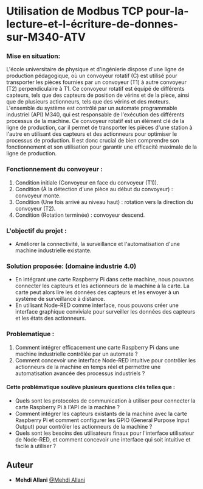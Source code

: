 # Utilisation de Modbus TCP pour-la-lecture-et-l-écriture-de-donnes-sur-M340-ATV

### Mise en situation:

L'école universitaire de physique et d'ingénierie dispose d'une ligne de production pédagogique, où un convoyeur rotatif (C) est utilisé pour transporter les pièces fournies par un convoyeur (T1) à autre convoyeur (T2) perpendiculaire à T1. Ce convoyeur rotatif est équipé de différents capteurs, tels que des capteurs de position de vérins et de la pièce, ainsi que de plusieurs actionneurs, tels que des vérins et des moteurs. L'ensemble du système est contrôlé par un automate programmable industriel (API) M340, qui est responsable de l'exécution des différents processus de la machine. Ce convoyeur rotatif est un élément clé de la ligne de production, car il permet de transporter les pièces d'une station à l'autre en utilisant des capteurs et des actionneurs pour optimiser le processus de production. Il est donc crucial de bien comprendre son fonctionnement et son utilisation pour garantir une efficacité maximale de la ligne de production.

### Fonctionnement du convoyeur :
1. Condition initiale (Convoyeur en face du convoyeur (T1)).
2. Condition (À la détection d'une pièce au début du convoyeur) : convoyeur monte.
3. Condition (Une fois arrivé au niveau haut) : rotation vers la direction du convoyeur (T2).
4. Condition (Rotation terminée) : convoyeur descend.

### L'objectif du projet : 
- Améliorer la connectivité, la surveillance et l'automatisation d'une machine industrielle existante.

### Solution proposée: (domaine industrie 4.0)
- En intégrant une carte Raspberry Pi dans cette machine, nous pouvons connecter les capteurs et les actionneurs de la machine à la carte. La carte peut alors lire les données des capteurs et les envoyer à un système de surveillance à distance.
- En utilisant Node-RED comme interface, nous pouvons créer une interface graphique conviviale pour surveiller les données des capteurs et les états des actionneurs.

### Problematique :
1. Comment intégrer efficacement une carte Raspberry Pi dans une machine industrielle contrôlée par un automate ?
2. Comment concevoir une interface Node-RED intuitive pour contrôler les actionneurs de la machine en temps réel et permettre une automatisation avancée des processus industriels ?

#### Cette problématique soulève plusieurs questions clés telles que :

* Quels sont les protocoles de communication à utiliser pour connecter la carte Raspberry Pi à l'API de la machine ?
* Comment intégrer les capteurs existants de la machine avec la carte Raspberry Pi et comment configurer les GPIO (General Purpose Input Output) pour contrôler les actionneurs de la machine ?
* Quels sont les besoins des utilisateurs finaux pour l'interface utilisateur de Node-RED, et comment concevoir une interface qui soit intuitive et facile à utiliser ?


## Auteur
* **Mehdi Allani** [@Mehdi Allani](https://www.linkedin.com/in/mehdi-allani-3a18ab1b2/)